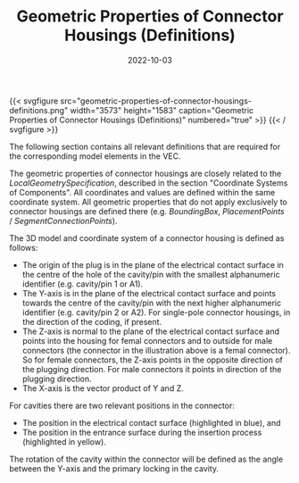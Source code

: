 ﻿---
title: Geometric Properties of Connector Housings (Definitions)
toc: false
type: specs
layout: diagram
date: "2022-10-03"
draft: false
specification: VEC
version: 2.0.1
documentType: "Recommendation"
elementType: Diagram
classes:
menu:
  VEC-2.0.1:    
    parent: component-characteristics
    identifier: component-characteristics/geometric-properties-of-connector-housings-definitions
    weight: 1005008 

# Prev/next pager order (if `docs_section_pager` enabled in `params.toml`)
weight: 1005008
---
{{< svgfigure src="geometric-properties-of-connector-housings-definitions.png" width="3573" height="1583" caption="Geometric Properties of Connector Housings (Definitions)" numbered="true" >}}
{{< / svgfigure >}}
<p> The following section contains all relevant definitions that are required for the corresponding model elements in the VEC.      </p>      <p> The geometric properties of connector housings are closely related to the <i>LocalGeometrySpecification</i>, described in the section &quot;Coordinate Systems of Components&quot;. All coordinates and values are defined within the same coordinate system. All geometric properties that do not apply exclusively to connector housings are defined there (e.g. <i>BoundingBox</i>, <i>PlacementPoints</i> /&#160;<i>SegmentConnectionPoints</i>).      </p>      <p> The 3D model and coordinate system of a connector housing is defined as follows:      </p>      <ul>       <li> The origin of the plug is in the plane of the electrical contact surface in the centre of the hole of the cavity/pin with the smallest alphanumeric identifier (e.g. cavity/pin 1 or A1).        </li>       <li> The Y-axis is in the plane of the electrical contact surface and points towards the centre of the cavity/pin with the next higher alphanumeric identifier (e.g. cavity/pin 2 or A2). For single-pole connector housings, in the direction of the coding, if present.        </li>       <li> The Z-axis is normal to the plane of the electrical contact surface and points into the housing for femal connectors and to outside for male connectors (the connector in the illustration above is a femal connector). So for female connectors, the Z-axis points in the opposite direction of the plugging direction. For male connectors it points in direction of the plugging direction.        </li>       <li> The X-axis is the vector product of Y&#160;and Z.        </li>     </ul>     <p> For cavities there are two relevant positions in the connector:      </p>      <ul>       <li> The position in the electrical contact surface (highlighted in blue), and        </li>       <li> The position in the entrance surface during the insertion process (highlighted in yellow).        </li>     </ul>     <p> The rotation of the cavity within the connector will be defined as the angle between the Y-axis and the primary locking in the cavity.      </p>      <p> &#160;      </p>      <p> &#160;      </p>      <p> &#160;      </p>      <p> &#160;      </p>